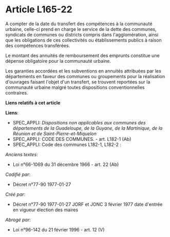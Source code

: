 # Article L165-22

A compter de la date du transfert des compétences à la communauté urbaine, celle-ci prend en charge le service de la dette
des communes, syndicats de communes ou districts compris dans l'agglomération, ainsi que les obligations de ces collectivités
ou établissements publics à raison des compétences transférées. 

Le montant des annuités de remboursement des emprunts constitue une dépense obligatoire       pour la communauté urbaine. 

Les garanties accordées et les subventions en annuités attribuées par les départements en faveur des communes ou groupements
pour la réalisation d'ouvrages faisant l'objet d'un transfert, se trouvent reportées sur la communauté urbaine malgré toutes
dispositions conventionnelles contraires.

**Liens relatifs à cet article**

**Liens**:

  - SPEC_APPLI: *Dispositions non applicables aux communes des départements de la Guadeloupe, de la Guyane, de la Martinique, de la Réunion et de Saint-Pierre-et-Miquelon*
  - SPEC_APPLI: CODE DES COMMUNES. - art. L182-1 (Ab)
  - SPEC_APPLI: Code des communes L182-1, L182-2 :

_Anciens textes_:

  - Loi n°66-1069 du 31 décembre 1966 - art. 22 (Ab)

_Codifié par_:

  - Décret n°77-90 1977-01-27

_Créé par_:

  - Décret n°77-90 1977-01-27 JORF et JONC 3 février 1977 date d'entrée en vigueur élection des maires

_Abrogé par_:

  - Loi n°96-142 du 21 février 1996 - art. 12 (V)
